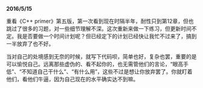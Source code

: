 **2016/5/15**

重看《C++ primer》第五版，第一次看到现在时隔半年，耐性只到第12章，但也跳过了很多的习题，对一些细节理解不深。这次重新来做一下练习，但更新时间不定。我是否要做一个时间计划呢？但已经定下的计划已经快让我忙不过来了，搞到一半放弃了也不好。

当对自己的处境感到无奈的时候，就写下代码呗，简单也好，复杂也罢，重要的是可以愉悦自己。远离那些虚伪的、看不起你的，也无需管他们的言论，“眼高手低”、“不知道自己干什么”、“有什么用”，这些不过是想让你放弃罢了。你就盯着他们，看他们牛逼，因为自己现在的水平确实达不到嘛。